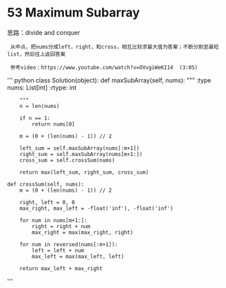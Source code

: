 
# 53 Maximum Subarray

思路：divide and conquer
        
     从中点，把nums分成left，right，和cross，相互比较求最大值为答案；不断分割至最短list，然后往上返回答案
        
     参考video：https://www.youtube.com/watch?v=OVvgiWeKI14  (3:05)
     
 ''' python
 class Solution(object):
    def maxSubArray(self, nums):
        """
        :type nums: List[int]
        :rtype: int
        
        """
        n = len(nums)
        
        if n == 1:
            return nums[0]
        
        m = (0 + (len(nums) - 1)) // 2
        
        left_sum = self.maxSubArray(nums[:m+1])
        right_sum = self.maxSubArray(nums[m+1:])
        cross_sum = self.crossSum(nums)
        
        return max(left_sum, right_sum, cross_sum)
    
    def crossSum(self, nums):
        m = (0 + (len(nums) - 1)) // 2
        
        right, left = 0, 0
        max_right, max_left = -float('inf'), -float('inf')
        
        for num in nums[m+1:]:
            right = right + num
            max_right = max(max_right, right)
        
        for num in reversed(nums[:m+1]):
            left = left + num
            max_left = max(max_left, left)
            
        return max_left + max_right
   '''
